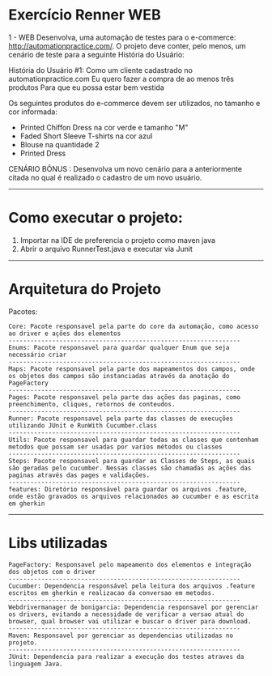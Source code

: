# Exercício Renner WEB

1 - WEB
Desenvolva, uma automação de testes para o e-commerce: http://automationpractice.com/.
O projeto deve conter, pelo menos, um cenário de teste para a seguinte História do Usuário:

História do Usuário #1:
Como um cliente cadastrado no automationpractice.com
Eu quero fazer a compra de ao menos três produtos
Para que eu possa estar bem vestida

Os seguintes produtos do e-commerce devem ser utilizados, no tamanho e cor informada:
- Printed Chiffon Dress na cor verde e tamanho "M"
- Faded Short Sleeve T-shirts na cor azul
- Blouse na quantidade 2
- Printed Dress

CENÁRIO BÔNUS :
Desenvolva um novo cenário para a anteriormente citada no qual é realizado o cadastro de um novo usuário.

----------------------------------------------------------------

# Como executar o projeto:
1. Importar na IDE de preferencia o projeto como maven java
2. Abrir o arquivo RunnerTest.java e executar via Junit

----------------------------------------------------------------

# Arquitetura do Projeto
Pacotes:

	Core: Pacote responsavel pela parte do core da automação, como acesso ao driver e ações dos elementos
    ----------------------------------------------------------------
	Enums: Pacote responsavel para guardar qualquer Enum que seja necessário criar
    ----------------------------------------------------------------
	Maps: Pacote responsavel pela parte dos mapeamentos dos campos, onde os objetos dos campos são instanciadas através da anotação do PageFactory
    ----------------------------------------------------------------
	Pages: Pacote responsavel pela parte das ações das paginas, como preenchimento, cliques, retornos de conteudos.
    ----------------------------------------------------------------
	Runner: Pacote responsavel pela parte das classes de execuções utilizando JUnit e RunWith Cucumber.class
    ----------------------------------------------------------------
	Utils: Pacote responsavel para guardar todas as classes que contenham metodos que possam ser usadas por varios métodos ou classes
    ----------------------------------------------------------------
	Steps: Pacote responsavel para guardar as Classes de Steps, as quais são geradas pelo cucumber. Nessas classes são chamadas as ações das paginas através das pages e validações.
    ----------------------------------------------------------------
	features: Diretório responsável para guardar os arquivos .feature, onde estão gravados os arquivos relacionados ao cucumber e as escrita em gherkin
----------------------------------------------------------------

# Libs utilizadas

	PageFactory: Responsavel pelo mapeamento dos elementos e integração dos objetos com o driver
	----------------------------------------------------------------
    Cucumber: Dependencia responsável pela leitura dos arquivos .feature escritos em gherkin e realizacao da conversao em metodos.
	----------------------------------------------------------------
    Webdrivermanager de bonigarcia: Dependencia responsavel por gerenciar os drivers, evitando a necessidade de verificar a versao atual do browser, qual browser vai utilizar e buscar o driver para download.
	----------------------------------------------------------------
    Maven: Responsavel por gerenciar as dependencias utilizadas no projeto.
	----------------------------------------------------------------
    JUnit: Dependencia para realizar a execução dos testes atraves da linguagem Java.